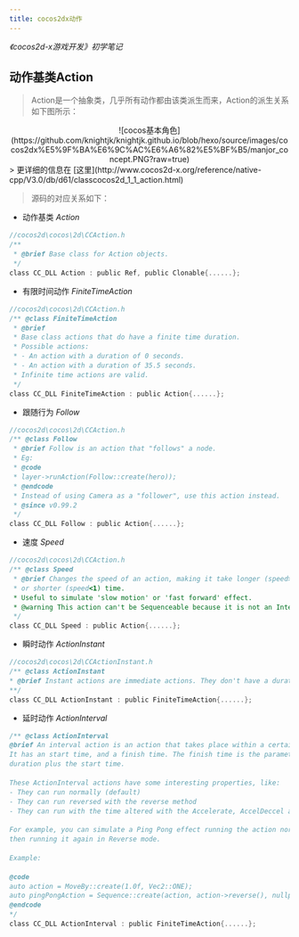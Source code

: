 ```yaml
---
title: cocos2dx动作
---
```

*《cocos2d-x游戏开发》初学笔记*

## 动作基类Action

> Action是一个抽象类，几乎所有动作都由该类派生而来，Action的派生关系如下图所示：
<div align=center>![cocos基本角色](https://github.com/knightjk/knightjk.github.io/blob/hexo/source/images/cocos2dx%E5%9F%BA%E6%9C%AC%E6%A6%82%E5%BF%B5/manjor_concept.PNG?raw=true)
<div align=left>
> 更详细的信息在 [这里](http://www.cocos2d-x.org/reference/native-cpp/V3.0/db/d61/classcocos2d_1_1_action.html)

> 源码的对应关系如下：
* 动作基类 *Action*
```c
//cocos2d\cocos\2d\CCAction.h
/** 
 * @brief Base class for Action objects.
 */
class CC_DLL Action : public Ref, public Clonable{......};
```
* 有限时间动作 *FiniteTimeAction*
```c
//cocos2d\cocos\2d\CCAction.h
/** @class FiniteTimeAction
 * @brief
 * Base class actions that do have a finite time duration.
 * Possible actions:
 * - An action with a duration of 0 seconds.
 * - An action with a duration of 35.5 seconds.
 * Infinite time actions are valid.
 */
class CC_DLL FiniteTimeAction : public Action{......};
```
* 跟随行为 *Follow*
```c
//cocos2d\cocos\2d\CCAction.h
/** @class Follow
 * @brief Follow is an action that "follows" a node.
 * Eg:
 * @code
 * layer->runAction(Follow::create(hero));
 * @endcode
 * Instead of using Camera as a "follower", use this action instead.
 * @since v0.99.2
 */
class CC_DLL Follow : public Action{......};
```
* 速度 *Speed*
```c
//cocos2d\cocos\2d\CCAction.h
/** @class Speed
 * @brief Changes the speed of an action, making it take longer (speed>1)
 * or shorter (speed<1) time.
 * Useful to simulate 'slow motion' or 'fast forward' effect.
 * @warning This action can't be Sequenceable because it is not an IntervalAction.
 */
class CC_DLL Speed : public Action{......};
```
* 瞬时动作 *ActionInstant*
```c
//cocos2d\cocos\2d\CCActionInstant.h
/** @class ActionInstant
* @brief Instant actions are immediate actions. They don't have a duration like the IntervalAction actions.
**/
class CC_DLL ActionInstant : public FiniteTimeAction{......};
```
* 延时动作 *ActionInterval*
```c
/** @class ActionInterval
@brief An interval action is an action that takes place within a certain period of time.
It has an start time, and a finish time. The finish time is the parameter
duration plus the start time.

These ActionInterval actions have some interesting properties, like:
- They can run normally (default)
- They can run reversed with the reverse method
- They can run with the time altered with the Accelerate, AccelDeccel and Speed actions.

For example, you can simulate a Ping Pong effect running the action normally and
then running it again in Reverse mode.

Example:

@code
auto action = MoveBy::create(1.0f, Vec2::ONE);
auto pingPongAction = Sequence::create(action, action->reverse(), nullptr);
@endcode
*/
class CC_DLL ActionInterval : public FiniteTimeAction{......};
```
